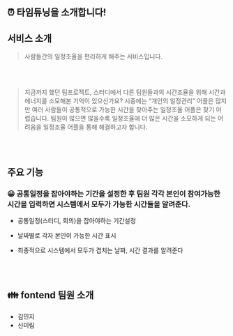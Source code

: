 
## ⏰ 타임튜닝을 소개합니다!


## 서비스 소개



> 사람들간의 일정조율을 편리하게 해주는 서비스입니다.<br/>


<br/>
<br/>

> 지금까지 했던 팀프로젝트, 스터디에서 다른 팀원들과의 시간조율을 위해 시간과 에너지를 소모해본 기억이 있으신가요? 시중에는 “개인의 일정관리” 어플은 많지만 여러 사람들이 공통적으로 가능한 시간을 찾아주는 일정조율 어플은 찾기 어렵습니다. 팀원이 많으면 많을수록 일정조율에 더 많은 시간을 소모하게 되는 어려움을 일정조율 어플을 통해 해결하고자 합니다. <br/>


<br/>
<br/>

## 주요 기능

### 😀 공통일정을 잡아야하는 기간을 설정한 후 팀원 각각 본인이 참여가능한 시간을 입력하면 시스템에서 모두가 가능한 시간들을 알려준다.

- 공통일정(스터디, 회의)을 잡아야하는 기간설정
  



- 날짜별로 각자 본인이 가능한 시간 표시

- 최종적으로 시스템에서 모두가 겹치는 날짜, 시간 결과를 알려준다 
<br/>
<br/>



## 👪 fontend 팀원 소개

- 김민지
- 신미림


